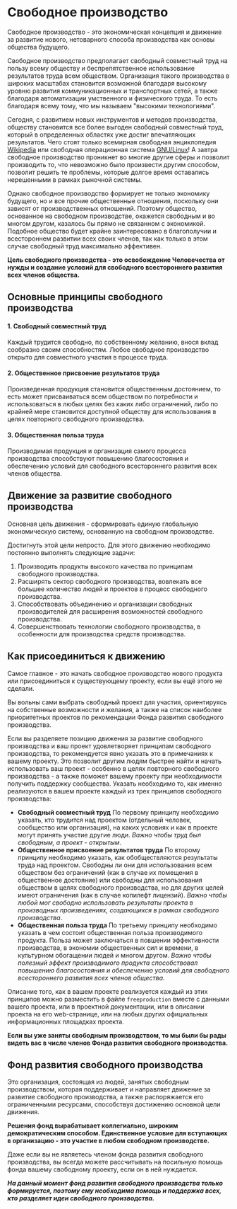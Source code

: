 # Свободное производство

Свободное производство - это экономическая концепция и движение за развитие нового, нетоварного способа производства как основы общества будущего.

Свободное производство предполагает свободный совместный труд на пользу всему обществу и беспрепятственное использование результатов труда всем обществом. Организация такого производства в широких масштабах становится возможной благодаря высокому уровню развития коммуникационных и транспортных сетей, а также благодаря автоматизации умственного и физического труда. То есть благодаря всему тому, что мы называем "высокими технологиями".

Сегодня, с развитием новых инструментов и методов производства, обществу становится все более выгоден свободный совместный труд, который в определенных областях уже достиг впечатляющих результатов. Чего стоят только всемирная свободная энциклопедия [Wikipedia](https://ru.wikipedia.org) или свободная операционная система [GNU/Linux](http://www.gnu.org/home.ru.html)! А завтра свободное производство проникнет во многие другие сферы и позволит производить то, что невозможно было произвести другим способом, позволит решить те проблемы, которые долгое время оставались нерешенными в рамках рыночной системы.

Однако свободное производство формирует не только экономику будущего, но и все прочие общественные отношения, поскольку они зависят от производственных отношений. Поэтому общество, основанное на свободном производстве, окажется свободным и во многом другом, казалось бы прямо не связанном с экономикой. Подобное общество будет крайне заинтересовано в благополучии и всестороннем развитии всех своих членов, так как только в этом случае свободный труд максимально эффективен.

**Цель свободного производства - это освобождение Человечества от нужды и создание условий для свободного всестороннего развития всех членов общества.**

## Основные принципы свободного производства

#### 1. Свободный совместный труд

Каждый трудится свободно, по собственному желанию, внося вклад сообразно своим способностям. Любое свободное производство открыто для совместного участия в процессе труда.

#### 2. Общественное присвоение результатов труда

Произведенная продукция становится общественным достоянием, то есть может присваиваться всем обществом по потребности и использоваться в любых целях без каких либо ограничений, либо по крайней мере становится доступной обществу для использования в целях повторного свободного производства.

#### 3. Общественная польза труда

Производимая продукция и организация самого процесса производства способствуют повышению благосостояния и обеспечению условий для свободного всестороннего развития всех членов общества.

## Движение за развитие свободного производства

Основная цель движения - сформировать единую глобальную экономическую систему, основанную на свободном производстве.

Достигнуть этой цели непросто. Для этого движению необходимо постоянно выполнять следующие задачи:

1.  Производить продукты высокого качества по принципам свободного производства.
2.  Расширять сектор свободного производства, вовлекать все большее количество людей и проектов в процесс свободного производства.
3.  Способствовать объединению и организации свободных производителей для расширения возможностей свободного производства.
4.  Совершенствовать технологии свободного производства, в особенности для производства средств производства.

## Как присоединиться к движению

Самое главное - это начать свободное производство нового продукта или присоединиться к существующему проекту, если вы ещё этого не сделали.

Вы вольны сами выбрать свободный проект для участия, ориентируясь на собственные возможности и желания, а также на список наиболее приоритетных проектов по рекомендации Фонда развития свободного производства.

Если вы разделяете позицию движения за развитие свободного производства и ваш проект удовлетворяет принципам свободного производства, то рекомендуется явно указать это в примечаниях к вашему проекту. Это позволит другим людям быстрее найти и начать использовать ваш проект - особенно в целях повторного свободного производства - а также поможет вашему проекту при необходимости получить поддержку сообщества. Указать необходимо то, как именно реализуются в вашем проекте каждый из трех принципов свободного производства:

*   **Свободный совместный труд**
По первому принципу необходимо указать, кто трудится над проектом (отдельный человек, сообщество или организация), на каких условиях и как в проекте могут принять участие другие люди. _Важно чтобы труд был свободным, а проект - открытым_.
*   **Общественное присвоение результатов труда**
По второму принципу необходимо указать, как обобществляются результаты труда над проектом. Свободны ли они для использования всем обществом без ограничений (как в случае их помещения в общественное достояние) или свободны для использования обществом в целях свободного производства, но для других целей имеют ограничения (как в случае копилефт лицензий). _Важно чтобы любой мог свободно использовать результаты проекта в производных произведениях, создающихся в рамках свободного производства_.
*   **Общественная польза труда**
По третьему принципу необходимо указать в чем состоит общественная польза производимого продукта. Польза может заключаться в повшении эффективности производства, в экономии общественных сил и времени, в культурном обогащении людей и многом другом. _Важно чтобы полезный эффект производимого продукта способствовал повышению благосостояния и обеспечению условий для свободного всестороннего развития всех членов общества_.

Описание того, как в вашем проекте реализуется каждый из этих принципов можно разместить в файле `freeproduction` вместе с данными вашего проекта, или в проектной документации, или в описании проекта на его web-странице, или на любых других официальных информационных площадках проекта.

**Если вы уже заняты свободным производством, то мы были бы рады видеть вас в числе членов Фонда развития свободного производства.**

## Фонд развития свободного производства

Это организация, состоящая из людей, занятых свободным производством, которая поддерживает и направляет движение за развитие свободного производства, а также распоряжается его ограниченными ресурсами, способствуя достижению основной цели движения.

**Решения фонд вырабатывает коллегиально, широким демократическим способом. Единственное условие для вступающих в организацию - это участие в любом свободном производстве.**

Даже если вы не являетесь членом фонда развития свободного производства, вы всегда можете рассчитывать на посильную помощь фонда вашему свободному проекту, если он в ней нуждается.

_**На данный момент фонд развития свободного производства только формируется, поэтому ему необходима помощь и поддержка всех, кто разделяет идеи свободного производства.**_
